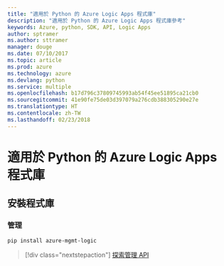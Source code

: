 ```yaml
---
title: "適用於 Python 的 Azure Logic Apps 程式庫"
description: "適用於 Python 的 Azure Logic Apps 程式庫參考"
keywords: Azure, python, SDK, API, Logic Apps
author: sptramer
ms.author: sttramer
manager: douge
ms.date: 07/10/2017
ms.topic: article
ms.prod: azure
ms.technology: azure
ms.devlang: python
ms.service: multiple
ms.openlocfilehash: b17d796c37809745993ab54f45ee51895ca21cb0
ms.sourcegitcommit: 41e90fe75de03d397079a276cdb388305290e27e
ms.translationtype: HT
ms.contentlocale: zh-TW
ms.lasthandoff: 02/23/2018
---
```

# <a name="azure-logic-apps-libraries-for-python"></a>適用於 Python 的 Azure Logic Apps 程式庫

## <a name="install-the-libraries"></a>安裝程式庫


### <a name="management"></a>管理

```bash
pip install azure-mgmt-logic
```
> [!div class="nextstepaction"]
> [探索管理 API](/python/api/overview/azure/logicapps/management)